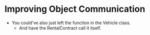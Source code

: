 # Improving Object Communication

* You could've also just left the function in the Vehicle class.
  * And have the RentalContract call it itself.
